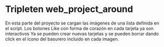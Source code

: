 # Tripleten web_project_around

En esta parte del proyecto se cargan las imágenes de una lista definida en el script. Los botones Like con forma de corazón en cada tarjeta ya son interactivos
Ya se pueden crear nuevas tarjetas y se pueden borrar dando click en el ícono del basurero incluido en cada imagen.
